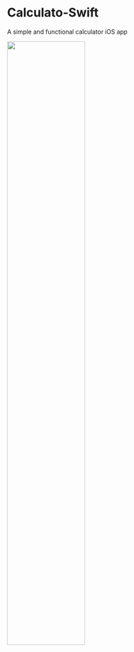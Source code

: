 # Calculato-Swift
A simple and functional calculator iOS app

<img src="https://user-images.githubusercontent.com/16203864/161475383-42935e27-4f97-4120-b448-a8370490be11.png" width="60%">
